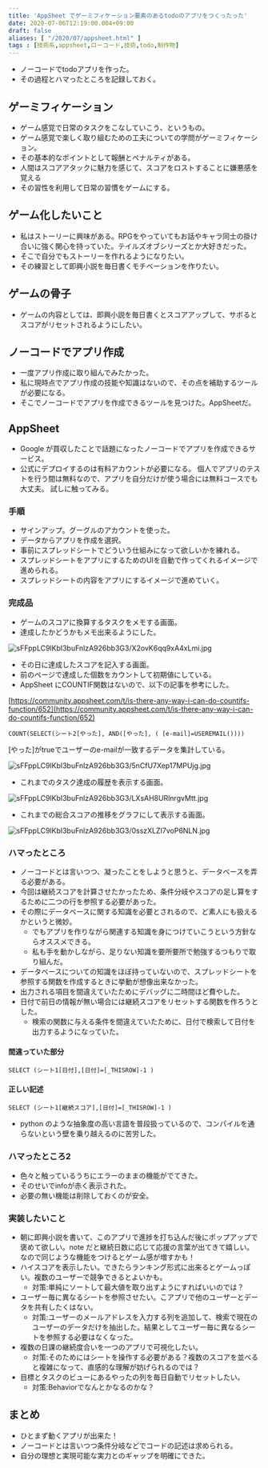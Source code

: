```yaml
---
title: 'AppSheet でゲーミフィケーション要素のあるtodoのアプリをつくったった'
date: 2020-07-06T12:19:00.004+09:00
draft: false
aliases: [ "/2020/07/appsheet.html" ]
tags : [技術系,appsheet,ローコード,技術,todo,制作物]
---
```


- ノーコードでtodoアプリを作った。
- その過程とハマったところを記録しておく。

## ゲーミフィケーション

- ゲーム感覚で日常のタスクをこなしていこう、というもの。
- ゲーム感覚で楽しく取り組むための工夫についての学問がゲーミフィケーション。
- その基本的なポイントとして報酬とペナルティがある。
- 人間はスコアアタックに魅力を感じて、スコアをロストすることに嫌悪感を覚える
- その習性を利用して日常の習慣をゲームにする。

## ゲーム化したいこと

- 私はストーリーに興味がある。RPGをやっていてもお話やキャラ同士の掛け合いに強く関心を持っていた。テイルズオブシリーズとか大好きだった。
- そこで自分でもストーリーを作れるようになりたい。
- その練習として即興小説を毎日書くモチベーションを作りたい。

## ゲームの骨子

- ゲームの内容としては、即興小説を毎日書くとスコアアップして、サボるとスコアがリセットされるようにしたい。

## ノーコードでアプリ作成

- 一度アプリ作成に取り組んでみたかった。
- 私に現時点でアプリ作成の技能や知識はないので、その点を補助するツールが必要になる。
- そこでノーコードでアプリを作成できるツールを見つけた。AppSheetだ。

## AppSheet

- Google が買収したことで話題になったノーコードでアプリを作成できるサービス。
- 公式にデプロイするのは有料アカウントが必要になる。
個人でアプリのテストを行う間は無料なので、アプリを自分だけが使う場合には無料コースでも大丈夫。
試しに触ってみる。

### 手順

- サインアップ。グーグルのアカウントを使った。
- データからアプリを作成を選択。
- 事前にスプレッドシートでどういう仕組みになって欲しいかを練れる。
- スプレッドシートをアプリにするためのUIを自動で作ってくれるイメージで進められる。
- スプレッドシートの内容をアプリにするイメージで進めていく。

### 完成品
- ゲームのスコアに換算するタスクをメモする画面。
- 達成したかどうかもメモ出来るようにした。

![sFFppLC9lKbI3buFnlzA926bb3G3/X2ovK6qq9xA4xLmi.jpg](https://firebasestorage.googleapis.com/v0/b/type-c1c71.appspot.com/o/sFFppLC9lKbI3buFnlzA926bb3G3%2FX2ovK6qq9xA4xLmi.jpg?alt=media&token=cde3f7b1-4a48-4b95-9973-418e0245dc99)

- その日に達成したスコアを記入する画面。
- 前のページで達成した個数をカウントして初期値にしている。
- AppSheet にCOUNTIF関数はないので、以下の記事を参考にした。

[https://community.appsheet.com/t/is-there-any-way-i-can-do-countifs-function/652](https://community.appsheet.com/t/is-there-any-way-i-can-do-countifs-function/652)

```
COUNT(SELECT(シート2[やった], AND([やった], ( [e-mail]=USEREMAIL())))
```

\[やった\]がtrueでユーザーのe-mailが一致するデータを集計している。

![sFFppLC9lKbI3buFnlzA926bb3G3/5nCfU7Xep17MPUjg.jpg](https://firebasestorage.googleapis.com/v0/b/type-c1c71.appspot.com/o/sFFppLC9lKbI3buFnlzA926bb3G3%2F5nCfU7Xep17MPUjg.jpg?alt=media&token=368c2bb6-8157-4b26-8cca-f9b1accd23cd)

- これまでのタスク達成の履歴を表示する画面。

![sFFppLC9lKbI3buFnlzA926bb3G3/LXsAH8URlnrgvMtt.jpg](https://firebasestorage.googleapis.com/v0/b/type-c1c71.appspot.com/o/sFFppLC9lKbI3buFnlzA926bb3G3%2FLXsAH8URlnrgvMtt.jpg?alt=media&token=9b5a9915-72a8-4342-ae31-bf33f070c60a)

- これまでの総合スコアの推移をグラフにして表示する画面。

![sFFppLC9lKbI3buFnlzA926bb3G3/0sszXLZI7voP6NLN.jpg](https://firebasestorage.googleapis.com/v0/b/type-c1c71.appspot.com/o/sFFppLC9lKbI3buFnlzA926bb3G3%2F0sszXLZI7voP6NLN.jpg?alt=media&token=81679d44-28f9-4064-a8c2-6df25df811bd)

### ハマったところ[](#ハマったところ "ハマったところ")

- ノーコードとは言いつつ、凝ったことをしようと思うと、データベースを弄る必要がある。
- 今回は継続スコアを計算させたかったため、条件分岐やスコアの足し算をするために二つの行を参照する必要があった。
- その際にデータベースに関する知識を必要とされるので、ど素人にも扱えるかというと微妙。
  - でもアプリを作りながら関連する知識を身につけていこうという方針ならオススメできる。
  - 私も手を動かしながら、足りない知識を要所要所で勉強するつもりで取り組んだ。
- データベースについての知識をほぼ持っていないので、スプレッドシートを参照する関数を作成するときに挙動が想像出来なかった。
- 出力される項目を間違えていたためにデバッグに二時間ほど費やした。
- 日付で前日の情報が無い場合には継続スコアをリセットする関数を作ろうとした。
  - 検索の関数に与える条件を間違えていたために、日付で検索して日付を出力するようになっていた。

#### 間違っていた部分

```
SELECT (シート1[日付],[日付]=[_THISROW]-1 )
```

#### 正しい記述

```
SELECT (シート1[継続スコア],[日付]=[_THISROW]-1 )
```

- python のような抽象度の高い言語を普段扱っているので、コンパイルを通らないという壁を乗り越えるのに苦労した。

### ハマったところ2[](#ハマったところ2 "ハマったところ2")

- 色々と触っているうちにエラーのままの機能がでてきた。
- そのせいでinfoが赤く表示された。
- 必要の無い機能は削除しておくのが安全。

### 実装したいこと[](#実装したいこと "実装したいこと")

*   朝に即興小説を書いて、このアプリで進捗を打ち込んだ後にポップアップで褒めて欲しい。note だと継続日数に応じて応援の言葉が出てきて嬉しい。なので同じような機能をつけるとゲーム感が増すかも！
*   ハイスコアを表示したい。できたらランキング形式に出来るとゲームっぽい。複数のユーザーで競争できるとよいかも。
    * 対策:単純にソートして最大値を取り出すようにすればいいのでは？
*   ユーザー毎に異なるシートを参照させたい。こアプリで他のユーザーとデータを共有したくはない。
    * 対策:ユーザーのメールアドレスを入力する列を追加して、検索で現在のユーザーのデータだけを抽出した。結果としてユーザー毎に異なるシートを参照する必要はなくなった。
*   複数の日課の継続度合いを一つのアプリで可視化したい。
    * 対策:そのためにはシートを操作する必要がある？複数のスコアを並べると複雑になって、直感的な理解が妨げられるのでは？
*   目標とタスクのビューにあるやったの列を毎日自動でリセットしたい。
    * 対策:Behaviorでなんとかなるのかな？

## まとめ

- ひとまず動くアプリが出来た！
- ノーコードとは言いつつ条件分岐などでコードの記述は求められる。
- 自分の理想と実現可能な実力とのギャップを明確にできた。

<div data-vc_mylinkbox_id="887685218"></div>